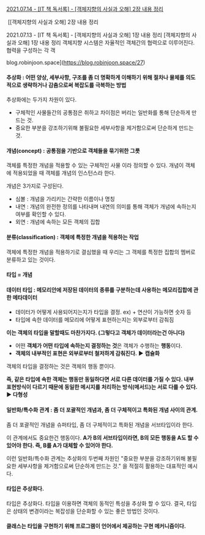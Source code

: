[2021.07.14 - \[IT 책 독서록\] - \[객체지향의 사실과 오해\] 2장 내용 정리](https://blog.robinjoon.space/27)

 [\[객체지향의 사실과 오해\] 2장 내용 정리

2021.07.13 - \[IT 책 독서록\] - \[객체지향의 사실과 오해\] 1장 내용 정리 \[객체지향의 사실과 오해\] 1장 내용 정리 객체지향 시스템은 자율적인 객체간의 협력으로 이루어진다. 협력을 구성하는 각 객

blog.robinjoon.space](https://blog.robinjoon.space/27)

#### 추상화 : 어떤 양상, 세부사항, 구조를 좀 더 명확하게 이해하기 위해 절차나 물체를 의도적으로 생략하거나 감춤으로써 복잡도를 극복하는 방법

추상화에는 두가지 차원이 있다. 

-   구체적인 사물들간의 공통점은 취하고 차이점은 버리는 일반화를 통해 단순하게 만드는 것.
-   중요한 부분을 강조하기위해 불필요한 세부사항을 제거함으로써 단순하게 만드는 것. 

#### 개념(concept) : 공통점을 기반으로 객체들을 묶기위한 그릇

객체를 특정한 개념을 적용할 수 있는 구체적인 사물 이라 정의할 수 있다. 개념이 객체에 적용되었을 때 객체를 개념의 인스턴스라 한다.

개념은 3가지로 구성된다.

-   심볼 : 개념을 가리키는 간략한 이름이나 명칭
-   내연 : 개념의 완전한 정의를 나타내며 내연의 의미를 통해 객체가 개념에 속하는지 여부를 확인할 수 있다.
-   외연 : 개념에 속하는 모든 객체의 집합

#### 분류(classification) : 객체에 특정한 개념을 적용하는 작업

객체에 특정한 개념을 적용하기로 결심했을 때 우리는 그 객체를 특정한 집합의 멤버로 분류하고 있는 것이다.

#### 타입 = 개념

#### 데이터 타입 : 메모리안에 저장된 데이터의 종류를 구분하는데 사용하는 메모리집합에 관한 메타데이터

-   데이터가 어떻게 사용되어지는지가 타입을 결정. ex) + 연산이 가능하면 숫자 등
-   타입에 속한 데이터를 메모리에 어떻게 표현하는지는 외부로부터 감춰짐

**이는 객체의 타입을 말할때도 마찬가지다. (그렇다고 객체가 데이터라는건 아니다)**

-   어떤 **객체가 어떤 타입에 속하는지 결정하는 것**은 객체가 수행하는 **행동**이다.
-   **객체의 내부적인 표현은 외부로부터 철저하게 감춰진다.** ▶ **캡슐화**

객체의 타입을 결정하는 것은 객체의 행동 뿐이다.

**즉, 같은 타입에 속한 객체는 행동만 동일하다면 서로 다른 데이터를 가질 수 있다. 내부 표현방식이 다르기 때문에 동일한 메시지를 처리하는 방식(메서드)는 서로 다를 수 있다. ▶ 다형성**

#### 일반화/특수화 관계 : 좀 더 포괄적인 개념과, 좀 더 구체적이고 특화된 개념 사이의 관계.

좀 더 포괄적인 개념을 슈퍼타입, 좀 더 구체적이고 특화된 개념을 서브타입이라 한다.

이 관계에서도 중요한건 행동이다. **A가 B의 서브타입이라면, B의 모든 행동을 A도 할 수 있어야 한다. 즉, B를 A가 대체할 수 있어야 한다.** 

이런 일반화/특수화 관계는 추상화의 두번째 차원인 "중요한 부분을 강조하기위해 불필요한 세부사항을 제거함으로써 단순하게 만드는 것." 을 적절히 활용하는 대표적인 예시다.

#### 타입은 추상화다. 

타입은 추상화다. 타입을 이용하면 객체의 동적인 특성을 추상화 할 수 있다. 결국, 타입은 상태의 변경이라는 복잡성을 단순화할 수 있는 좋은 방법인 것이다.

#### 클래스는 타입을 구현하기 위해 프로그램이 언어에서 제공하는 구현 메커니즘이다.
